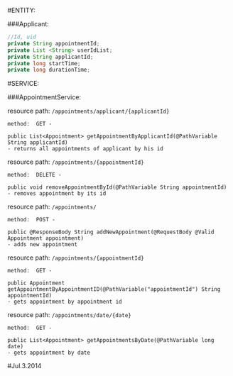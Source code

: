 #ENTITY: 

###Applicant: 
```java
//Id, uid
private String appointmentId;
private List <String> userIdList;
private String applicantId;
private long startTime;
private long durationTime;


```

#SERVICE:

###AppointmentService:

resource path: ```/appointments/applicant/{applicantId}```
	
	method:  GET - 
	
	public List<Appointment> getAppointmentByApplicantId(@PathVariable String applicantId) 
    - returns all appointments of applicant by his id

resource path: ```/appointments/{appointmentId}```

    method:  DELETE - 

    public void removeAppointmentById(@PathVariable String appointmentId)
    - removes appointment by its id
    
resource path: ```/appointments/```

    method:  POST - 
    
    public @ResponseBody String addNewAppointment(@RequestBody @Valid Appointment appointment)
    - adds new appointment

resource path: ```/appointments/{appointmentId}```

    method:  GET - 
    
    public Appointment getAppointmentByAppointmentID(@PathVariable("appointmentId") String appointmentId)
    - gets appointment by appointment id

resource path: ```/appointments/date/{date}```

    method:  GET - 
    
    public List<Appointment> getAppointmentsByDate(@PathVariable long date)
    - gets appointment by date
    
#Jul.3.2014